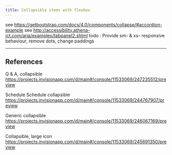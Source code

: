 ```yaml
---
title: Collapsible items with flexbox
---
```


see https://getbootstrap.com/docs/4.0/components/collapse/#accordion-example
see http://accessibility.athena-ict.com/aria/examples/tabpanel2.shtml
todo : Provide sm- & xs- responsive behaviour, remove dots, change paddings


--------
References 
--------

Q & A, collapsible
https://projects.invisionapp.com/d/main#/console/11533069/247235512/preview

Schedule
Schedule collapsible
https://projects.invisionapp.com/d/main#/console/11533069/244767907/preview

Generic collapsible 
https://projects.invisionapp.com/d/main#/console/11533069/246067169/preview

Collapsible, large icon
https://projects.invisionapp.com/d/main#/console/11533069/245691350/preview